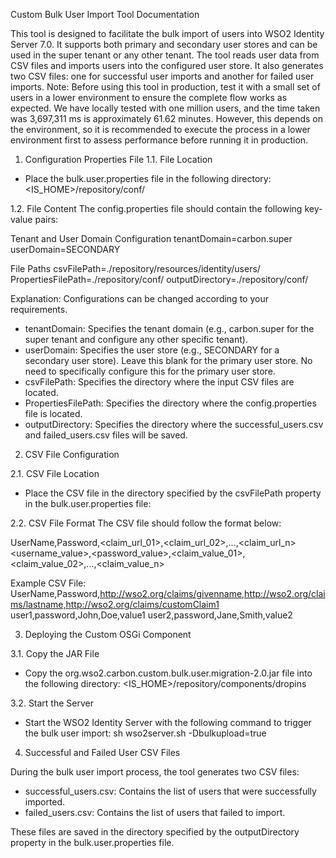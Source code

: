 



Custom Bulk User Import Tool Documentation

This tool is designed to facilitate the bulk import of users into WSO2 Identity Server 7.0. It supports both primary and secondary user stores and can be used in the super tenant or any other tenant. The tool reads user data from CSV files and imports users into the configured user store. It also generates two CSV files: one for successful user imports and another for failed user imports.
Note: Before using this tool in production, test it with a small set of users in a lower environment to ensure the complete flow works as expected.  We have locally tested with one million users, and the time taken was 3,697,311 ms is approximately 61.62 minutes. However, this depends on the environment, so it is recommended to execute the process in a lower environment first to assess performance before running it in production.


1. Configuration Properties File
1.1. File Location
- Place the bulk.user.properties  file in the following directory:
  <IS_HOME>/repository/conf/


1.2. File Content
The config.properties file should contain the following key-value pairs:


 Tenant and User Domain Configuration
tenantDomain=carbon.super
userDomain=SECONDARY


 File Paths
csvFilePath=./repository/resources/identity/users/
PropertiesFilePath=./repository/conf/
outputDirectory=./repository/conf/


Explanation:
Configurations can be changed according to your requirements.
- tenantDomain: Specifies the tenant domain (e.g., carbon.super for the super tenant and configure any other specific tenant).
- userDomain: Specifies the user store (e.g., SECONDARY for a secondary user store). Leave this blank for the primary user store. No need to specifically configure this for the primary user store.
- csvFilePath: Specifies the directory where the input CSV files are located.
- PropertiesFilePath: Specifies the directory where the config.properties file is located.
- outputDirectory: Specifies the directory where the successful_users.csv and failed_users.csv files will be saved.


2. CSV File Configuration


2.1. CSV File Location
- Place the CSV file in the directory specified by the csvFilePath property in the bulk.user.properties file:


2.2. CSV File Format
The CSV file should follow the format below:


UserName,Password,<claim_url_01>,<claim_url_02>,...,<claim_url_n>
<username_value>,<password_value>,<claim_value_01>,<claim_value_02>,...,<claim_value_n>


Example CSV File:
UserName,Password,http://wso2.org/claims/givenname,http://wso2.org/claims/lastname,http://wso2.org/claims/customClaim1
user1,password,John,Doe,value1
user2,password,Jane,Smith,value2


3. Deploying the Custom OSGi Component


3.1. Copy the JAR File
- Copy the org.wso2.carbon.custom.bulk.user.migration-2.0.jar file into the following directory:
  <IS_HOME>/repository/components/dropins


3.2. Start the Server
- Start the WSO2 Identity Server with the following command to trigger the bulk user import:
  sh wso2server.sh -Dbulkupload=true


4. Successful and Failed User CSV Files


During the bulk user import process, the tool generates two CSV files:
- successful_users.csv: Contains the list of users that were successfully imported.
- failed_users.csv: Contains the list of users that failed to import.


These files are saved in the directory specified by the outputDirectory property in the bulk.user.properties file. 









